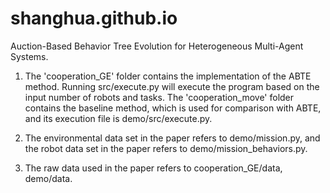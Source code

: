 # shanghua.github.io
 
Auction-Based Behavior Tree Evolution for Heterogeneous Multi-Agent Systems.

1. The 'cooperation_GE' folder contains the implementation of the ABTE method. Running src/execute.py will execute the program based on the input number of robots and tasks. The 'cooperation_move' folder contains the baseline method, which is used for comparison with ABTE, and its execution file is demo/src/execute.py.

2. The environmental data set in the paper refers to demo/mission.py, and the robot data set in the paper refers to demo/mission_behaviors.py.

3. The raw data used in the paper refers to cooperation_GE/data, demo/data.